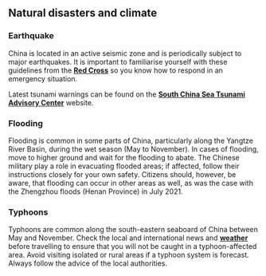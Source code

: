 ## Natural disasters and climate

### **Earthquake**

China is located in an active seismic zone and is periodically subject to major earthquakes. It is important to familiarise yourself with these guidelines from the [**Red Cross**](http://www.redcross.org/get-help/how-to-prepare-for-emergencies/types-of-emergencies/earthquake) so you know how to respond in an emergency situation.

Latest tsunami warnings can be found on the [**South China Sea Tsunami Advisory Center**](http://scstac.oceanguide.org.cn/index.htm) website.

### **Flooding**

Flooding is common in some parts of China, particularly along the Yangtze River Basin, during the wet season (May to November). In cases of flooding, move to higher ground and wait for the flooding to abate. The Chinese military play a role in evacuating flooded areas; if affected, follow their instructions closely for your own safety. Citizens should, however, be aware, that flooding can occur in other areas as well, as was the case with the Zhengzhou floods (Henan Province) in July 2021.

### **Typhoons**

Typhoons are common along the south-eastern seaboard of China between May and November. Check the local and international news and [**weather**](https://severeweather.wmo.int/) before travelling to ensure that you will not be caught in a typhoon-affected area. Avoid visiting isolated or rural areas if a typhoon system is forecast. Always follow the advice of the local authorities.